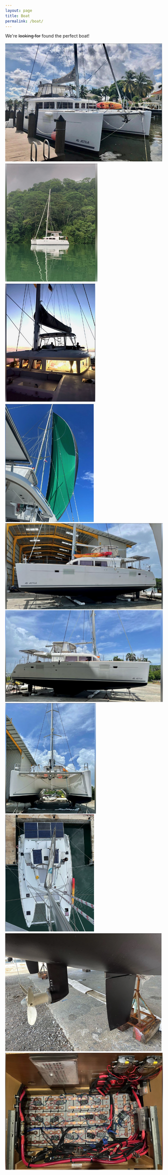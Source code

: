 ```yaml
---
layout: page
title: Boat
permalink: /boat/
---
```

We're <strike>looking for</strike> found the perfect boat!

<img src="/assets/img/1.png">
<img src="/assets/img/2.png">
<img src="/assets/img/3.png">
<img src="/assets/img/4.png">
<img src="/assets/img/5.png">
<img src="/assets/img/6.png">
<img src="/assets/img/7.png">
<img src="/assets/img/8.png">
<img src="/assets/img/9.png">
<img src="/assets/img/10.png">